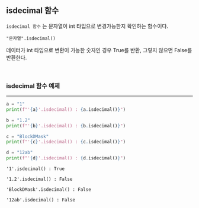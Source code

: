 
## isdecimal 함수


`isdecimal 함수` 는 문자열이 int 타입으로 변경가능한지 확인하는 함수이다.

```text
"문자열".isdecimal()
```

데이터가 int 타입으로 변환이 가능한 숫자인 경우 True를 반환, 그렇지 않으면 False를 반환한다.

<br>

### isdecimal 함수 예제
---


```python
a = "1"  
print(f"'{a}'.isdecimal() : {a.isdecimal()}")

b = "1.2"    
print(f"'{b}'.isdecimal() : {b.isdecimal()}")

c = "BlockDMask"    
print(f"'{c}'.isdecimal() : {c.isdecimal()}")

d = "12ab"     
print(f"'{d}'.isdecimal() : {d.isdecimal()}")
```
```text
'1'.isdecimal() : True

'1.2'.isdecimal() : False

'BlockDMask'.isdecimal() : False

'12ab'.isdecimal() : False
```

